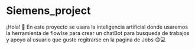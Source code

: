 # Siemens_project
¡Hola! 👋 En este proyecto se usara la inteligencia artificial donde usaremos la herramienta de flowIse para crear un chatBot para busqueda de trabajos y apoyo al usuario que guste regitrarse en la pagina de Jobs 😊💻
